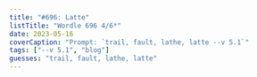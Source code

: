 ```yaml
---
title: "#696: Latte"
listTitle: "Wordle 696 4/6*"
date: 2023-05-16
coverCaption: "Prompt: `trail, fault, lathe, latte --v 5.1`"
tags: ["--v 5.1", "blog"]
guesses: "trail, fault, lathe, latte"
---
```

